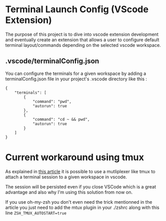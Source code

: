 # Terminal Launch Config (VScode Extension)

The purpose of this project is to dive into vscode extension development and eventually create an extension that allows a user to configure default terminal layout/commands depending on the selected vscode workspace.

## .vscode/terminalConfig.json

You can configure the terminals for a given workspace by adding a terminalConfig.json file in your project's .vscode directory like this :

```
{
    "terminals": [
        {
            "command": "pwd",
            "autorun": true
        },
        {
            "command": "cd ~ && pwd",
            "autorun": true
        }
    ]
}
```

# Current workaround using tmux

As explained in [this article](https://medium.com/@joaomoreno/persistent-terminal-sessions-in-vs-code-8fc469ed6b41) it is possible to use a mutliplexer like tmux to attach a terminal session to a given workspace in vscode.

The session will be persisted even if you close VSCode which is a great advantage and also why I'm using this solution from now on.

If you use oh-my-zsh you don't even need the trick mentionned in the article you just need to add the mtux plugin in your ./zshrc along with this line `ZSH_TMUX_AUTOSTART=true`
